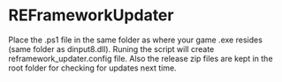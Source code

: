 # REFrameworkUpdater

Place the .ps1 file in the same folder as where your game .exe resides (same folder as dinput8.dll).
Runing the script will create reframework_updater.config file. Also the release zip files are kept in the root folder for checking for updates next time.
